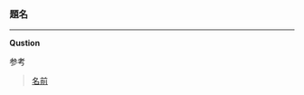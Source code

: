 ### 題名



___

__Qustion__

参考
>[名前](url)

>[]()

>[]()

>[]()

>[]()

>[]()

>[]()

>[]()

>[]()

>[]()

>[]()
